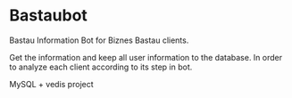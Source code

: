 # Bastaubot

Bastau Information Bot for Biznes Bastau clients.

Get the information and keep all user information to the database. In order to analyze each client according to its step in bot.

MySQL + vedis project 
